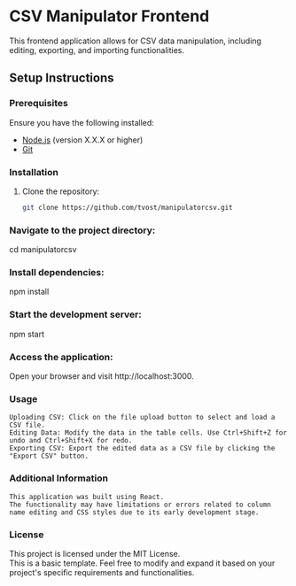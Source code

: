# CSV Manipulator Frontend

This frontend application allows for CSV data manipulation, including editing, exporting, and importing functionalities.

## Setup Instructions

### Prerequisites

Ensure you have the following installed:

- [Node.js](https://nodejs.org/) (version X.X.X or higher)
- [Git](https://git-scm.com/)

### Installation

1. Clone the repository:

   ```bash
   git clone https://github.com/tvost/manipulatorcsv.git

### Navigate to the project directory:

cd manipulatorcsv

### Install dependencies:

npm install

### Start the development server:

npm start

### Access the application:
Open your browser and visit http://localhost:3000.



### Usage

    Uploading CSV: Click on the file upload button to select and load a CSV file.
    Editing Data: Modify the data in the table cells. Use Ctrl+Shift+Z for undo and Ctrl+Shift+X for redo.
    Exporting CSV: Export the edited data as a CSV file by clicking the "Export CSV" button.


 ### Additional Information

    This application was built using React.
    The functionality may have limitations or errors related to column name editing and CSS styles due to its early development stage.

### License

This project is licensed under the MIT License.   
This is a basic template. Feel free to modify and expand it based on your project's specific requirements and functionalities.